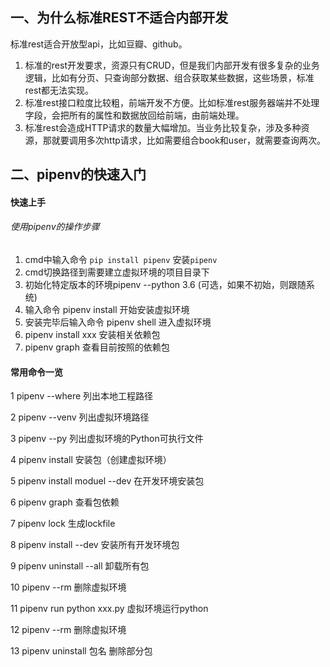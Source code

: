 ## 一、为什么标准REST不适合内部开发

标准rest适合开放型api，比如豆瓣、github。

1. 标准的rest开发要求，资源只有CRUD，但是我们内部开发有很多复杂的业务逻辑，比如有分页、只查询部分数据、组合获取某些数据，这些场景，标准rest都无法实现。
2. 标准rest接口粒度比较粗，前端开发不方便。比如标准rest服务器端并不处理字段，会把所有的属性和数据放回给前端，由前端处理。
3. 标准rest会造成HTTP请求的数量大幅增加。当业务比较复杂，涉及多种资源，那就要调用多次http请求，比如需要组合book和user，就需要查询两次。

## 二、pipenv的快速入门

#### 快速上手
###### 使用pipenv的操作步骤
1. cmd中输入命令 `pip install pipenv` 安装`pipenv`
2. cmd切换路径到需要建立虚拟环境的项目目录下
3. 初始化特定版本的环境pipenv --python 3.6 (可选，如果不初始，则跟随系统)
4. 输入命令 pipenv install 开始安装虚拟环境
5. 安装完毕后输入命令 pipenv shell 进入虚拟环境
6. pipenv install xxx 安装相关依赖包
7. pipenv graph 查看目前按照的依赖包

#### 常用命令一览
1 pipenv --where 列出本地工程路径

2 pipenv --venv 列出虚拟环境路径

3 pipenv --py 列出虚拟环境的Python可执行文件

4 pipenv install 安装包（创建虚拟环境）

5 pipenv install moduel --dev 在开发环境安装包

6 pipenv graph 查看包依赖

7 pipenv lock 生成lockfile

8 pipenv install --dev 安装所有开发环境包

9 pipenv uninstall --all 卸载所有包

10 pipenv --rm 删除虚拟环境

11 pipenv run python xxx.py 虚拟环境运行python

12 pipenv --rm 删除虚拟环境

13 pipenv uninstall 包名 删除部分包